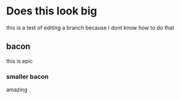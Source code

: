 # Does this look big 
this is a test of editing a branch because I dont know how to do that 
## bacon
this is epic 
### smaller bacon
amazing
